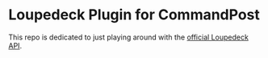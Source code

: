 # Loupedeck Plugin for CommandPost

This repo is dedicated to just playing around with the [official Loupedeck API](https://github.com/Loupedeck/LoupedeckPluginSdk4).